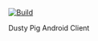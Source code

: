 [![Build](https://github.com/dustypigtv/DustyPig.Android/actions/workflows/build.yml/badge.svg)](https://github.com/dustypigtv/DustyPig.Android/actions/workflows/build.yml)

Dusty Pig Android Client